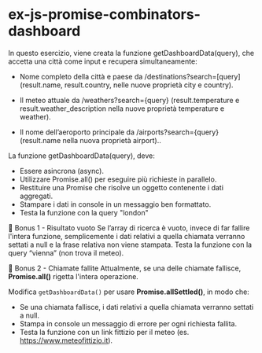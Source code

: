 # ex-js-promise-combinators-dashboard

In questo esercizio, viene creata la funzione getDashboardData(query), che accetta una città come input e recupera simultaneamente:
- Nome completo della città e paese da  /destinations?search=[query]
(result.name, result.country, nelle nuove proprietà city e country).

- Il meteo attuale da /weathers?search={query}
(result.temperature e result.weather_description nella nuove proprietà temperature e weather).

- Il nome dell’aeroporto principale da /airports?search={query}
(result.name nella nuova proprietà airport)..

La funzione getDashboardData(query), deve:

- Essere asincrona (async).
- Utilizzare Promise.all() per eseguire più richieste in parallelo.
- Restituire una Promise che risolve un oggetto contenente i dati aggregati.
- Stampare i dati in console in un messaggio ben formattato.
- Testa la funzione con la query "london"

🎯 Bonus 1 - Risultato vuoto
Se l’array di ricerca è vuoto, invece di far fallire l'intera funzione, semplicemente i dati relativi a quella chiamata verranno settati a null e  la frase relativa non viene stampata. Testa la funzione con la query “vienna” (non trova il meteo).

🎯 Bonus 2 - Chiamate fallite
Attualmente, se una delle chiamate fallisce, **Promise.all()** rigetta l'intera operazione.

Modifica `getDashboardData()` per usare **Promise.allSettled()**, in modo che:
- Se una chiamata fallisce, i dati relativi a quella chiamata verranno settati a null.
- Stampa in console un messaggio di errore per ogni richiesta fallita.
- Testa la funzione con un link fittizio per il meteo (es. https://www.meteofittizio.it).